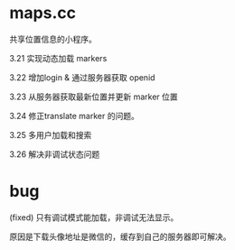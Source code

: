 # maps.cc

共享位置信息的小程序。

3.21 实现动态加载 markers

3.22 增加login & 通过服务器获取 openid

3.23 从服务器获取最新位置并更新 marker 位置

3.24 修正translate marker 的问题。

3.25 多用户加载和搜索

3.26 解决非调试状态问题

# bug

(fixed) 只有调试模式能加载，非调试无法显示。

原因是下载头像地址是微信的，缓存到自己的服务器即可解决。

